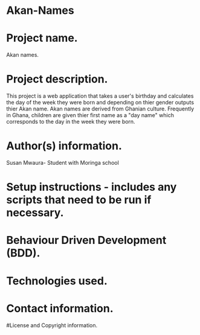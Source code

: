 # Akan-Names
# Project name.
Akan names.

# Project description.
This project is a web application that takes a user's birthday and calculates the day of the week they were born and depending on thier gender outputs thier Akan name.
Akan names are derived from Ghanian culture. Frequently in Ghana, children are given thier first name as a "day name" which corresponds to the day in the week they were born.

# Author(s) information.

Susan Mwaura- Student with Moringa school

# Setup instructions - includes any scripts that need to be run if necessary.


# Behaviour Driven Development (BDD).

# Technologies used.

# Contact information.

#License and Copyright information.

